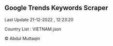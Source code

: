 

## Google Trends Keywords Scraper 
 
Last Update 21-12-2022 , 12:23:20

Country List :
VIETNAM.json



© Abdul Muttaqin 
